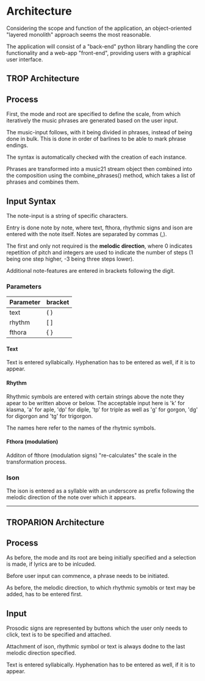 # Architecture

Considering the scope and function of the application, an object-oriented "layered monolith" approach seems the most reasonable. 

The application will consist of a "back-end" python library handling the core functionality and a web-app "front-end", providing users with a graphical user interface. 



## TROP Architecture

## Process
First, the mode and root are specified to define the scale, from which iteratively the music phrases are generated based on the user input. 

The music-input follows, with it being divided in phrases, instead of being done in bulk. This is done in order of barlines to be able to mark phrase endings.

The syntax is automatically checked with the creation of each instance. 

Phrases are transformed into a music21 stream object then combined into the composition using the combine_phrases() method, which takes a list of phrases and combines them.

## Input Syntax
The note-input is a string of specific characters. 

Entry is done note by note, where text, fthora, rhythmic signs and ison are entered with the note itself. Notes are separated by commas (,).

The first and only not required is the **melodic direction**, where 0 indicates repetition of pitch and integers are used to indicate the number of steps (1 being one step higher, -3 being three steps lower).

Additional note-features are entered in brackets following the digit.

### Parameters
|Parameter|bracket|
|--------|-----|
| text   | ( ) |
| rhythm | [ ] |
| fthora | { } |

#### **Text**

Text is entered syllabically. Hyphenation has to be entered as well, if it is to appear. 

#### **Rhythm**
Rhythmic symbols are entered with certain strings above the note they apear to be written above or below. The acceptable input here is 
'k' for klasma, 'a' for aple, 'dp' for diple, 'tp' for triple as well as 'g' for gorgon, 'dg' for digorgon and 'tg' for trigorgon. 

The names here refer to the names of the rhytmic symbols.

#### **Fthora (modulation)**
Additon of fthore (modulation signs) "re-calculates" the scale in the transformation process. 

### **Ison**
The ison is entered as a syllable with an underscore as prefix following the melodic direction of the note over which it appears. 
_________________________________
## TROPARION Architecture

## Process
As before, the mode and its root are being initially specified and a selection is made, if lyrics are to be inlcuded. 

Before user input can commence, a phrase needs to be initiated. 

As before, the melodic direction, to which rhythmic symobls or text may be added, has to be entered first. 


## Input
Prosodic signs are represented by buttons which the user only needs to click, text is to be specified and attached.

Attachment of ison, rhythmic symbol or text is always dodne to the last melodic direction specified. 

Text is entered syllabically. Hyphenation has to be entered as well, if it is to appear. 

